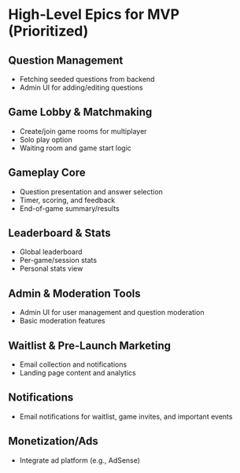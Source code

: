 # High-Level Epics for MVP (Prioritized)

## Question Management

- Fetching seeded questions from backend
- Admin UI for adding/editing questions

## Game Lobby & Matchmaking

- Create/join game rooms for multiplayer
- Solo play option
- Waiting room and game start logic

## Gameplay Core

- Question presentation and answer selection
- Timer, scoring, and feedback
- End-of-game summary/results

## Leaderboard & Stats

- Global leaderboard
- Per-game/session stats
- Personal stats view

## Admin & Moderation Tools

- Admin UI for user management and question moderation
- Basic moderation features

## Waitlist & Pre-Launch Marketing

- Email collection and notifications
- Landing page content and analytics

## Notifications

- Email notifications for waitlist, game invites, and important events

## Monetization/Ads

- Integrate ad platform (e.g., AdSense)
